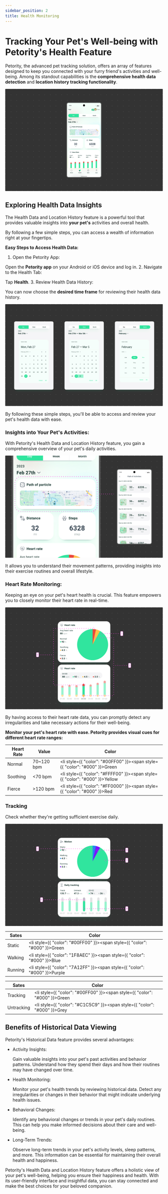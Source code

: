 ```yaml
---
sidebar_position: 2
title: Health Monitoring
---
```


# Tracking Your Pet's Well-being with Petority's Health Feature
Petority, the advanced pet tracking solution, offers an array of features designed to keep you connected with your furry friend's activities and well-being. Among its standout capabilities is the **comprehensive health data detection** and **location history tracking functionality**. 

![Health](/img/health/Health.jpg)

## Exploring Health Data Insights

The Health Data and Location History feature is a powerful tool that provides valuable insights into **your pet's** activities and overall health. 

By following a few simple steps, you can access a wealth of information right at your fingertips.

**Easy Steps to Access Health Data:**

1. Open the Petority App:
  
  Open the **Petority app** on your Android or iOS device and log in.
2. Navigate to the Health Tab:

  Tap **Health**.
3. Review Health Data History:

  You can now choose the **desired time frame** for reviewing their health data history.

  ![Health](/img/health/time.jpg)

By following these simple steps, you'll be able to access and review your pet's health data with ease.

### Insights into Your Pet's Activities:

With Petority's Health Data and Location History feature, you gain a comprehensive overview of your pet's daily activities. 

![Path](/img/health/Activities.jpg)

It allows you to understand their movement patterns, providing insights into their exercise routines and overall lifestyle.

### Heart Rate Monitoring:
Keeping an eye on your pet's heart health is crucial. This feature empowers you to closely monitor their heart rate in real-time. 

![Heart](/img/health/Heart-Rate-Indicators.jpg)

By having access to their heart rate data, you can promptly detect any irregularities and take necessary actions for their well-being.

**Monitor your pet's heart rate with ease. Petority provides visual cues for different heart rate ranges:**
 
| Heart Rate   | Value   | Color   |
| ----------- | ----------- | ----------- |
|  Normal     | 70~120 bpm |  <li style={{ "color": "#00FF00" }}><span style={{ "color": "#000" }}>Green</span></li> |
| Soothing    | <70 bpm   | <li style={{ "color": "#FFFF00" }}><span style={{ "color": "#000" }}>Yellow</span></li> |
| Fierce      | >120 bpm   |  <li style={{ "color": "#FF0000" }}><span style={{ "color": "#000" }}>Red</span></li> |


### Tracking
Check whether they're getting sufficient exercise daily.

![tracking](/img/get-to-know/Tracking.jpg)

| Sates| Color   |
| ----------- | ----------- |
|  Static    |  <li style={{ "color": "#00FF00" }}><span style={{ "color": "#000" }}>Green</span></li> |
| Walking |  <li style={{ "color": "1F8AEC" }}><span style={{ "color": "#000" }}>Blue</span></li> |
| Running |  <li style={{ "color": "7A12FF" }}><span style={{ "color": "#000" }}>Purple</span></li> |

| Sates| Color   |
| ----------- | ----------- |
|  Tracking    |  <li style={{ "color": "#00FF00" }}><span style={{ "color": "#000" }}>Green</span></li> |
| Untracking |  <li style={{ "color": "#C1C5C9" }}><span style={{ "color": "#000" }}>Grey</span></li> |

## Benefits of Historical Data Viewing

Petority's Historical Data feature provides several advantages:

+ Activity Insights:
    
    Gain valuable insights into your pet's past activities and behavior patterns. Understand how they spend their days and how their routines may have changed over time.

+ Health Monitoring:
    
    Monitor your pet's health trends by reviewing historical data. Detect any irregularities or changes in their behavior that might indicate underlying health issues.

+ Behavioral Changes:
    
    Identify any behavioral changes or trends in your pet's daily routines. This can help you make informed decisions about their care and well-being.

+ Long-Term Trends:
    
    Observe long-term trends in your pet's activity levels, sleep patterns, and more. This information can be essential for maintaining their overall health and happiness.

Petority's Health Data and Location History feature offers a holistic view of your pet's well-being, helping you ensure their happiness and health. With its user-friendly interface and insightful data, you can stay connected and make the best choices for your beloved companion.

 
